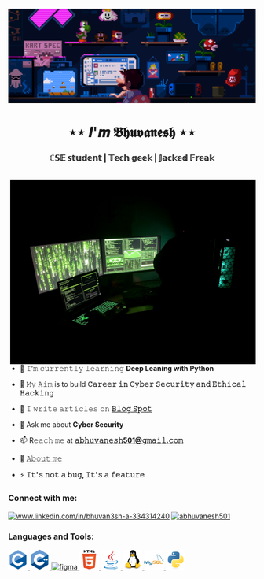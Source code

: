 
<img alt= "banner" src="https://github.com/Bhuvan3sh/Bhuvan3sh/blob/main/687474~1.GIF" ><br>


<h1 align="center">⋆⋆ 𝑰'𝒎 𝕭𝖍𝖚𝖛𝖆𝖓𝖊𝖘𝖍 ⋆⋆</h1>
<h3 align="center">ℂ𝕊𝔼 𝕤𝕥𝕦𝕕𝕖𝕟𝕥 | 𝕋𝕖𝕔𝕙 𝕘𝕖𝕖𝕜 | 𝕁𝕒𝕔𝕜𝕖𝕕 𝔽𝕣𝕖𝕒𝕜</h3>
<br>
<img align="right" alt="prism" width="500" src="https://github.com/Bhuvan3sh/Bhuvan3sh/blob/main/IMG_20231011_191826.jpg">

<p align="left"> </p>

- 🌱 𝙸’𝚖 𝚌𝚞𝚛𝚛𝚎𝚗𝚝𝚕𝚢 𝚕𝚎𝚊𝚛𝚗𝚒𝚗𝚐 <b>Deep Leaning with Python</b>

- 💪 𝙼𝚢 𝙰𝚒𝚖 is to build **𝙲𝚊𝚛𝚎𝚎𝚛 𝚒𝚗 𝙲𝚢𝚋𝚎𝚛 𝚂𝚎𝚌𝚞𝚛𝚒𝚝𝚢 𝚊𝚗𝚍 𝙴𝚝𝚑𝚒𝚌𝚊𝚕 𝙷𝚊𝚌𝚔𝚒𝚗𝚐**

- 📝 𝙸 𝚠𝚛𝚒𝚝𝚎 𝚊𝚛𝚝𝚒𝚌𝚕𝚎𝚜 𝚘𝚗 <b>[𝙱𝚕𝚘𝚐 𝚂𝚙𝚘𝚝](https://bhuvan3sh.blogspot.com/2022/12/chai-chat-with-ai.html)</b>

- 💬 Ask me about <b>Cyber Security</b>

- 📫 R𝚎𝚊𝚌𝚑 𝚖𝚎 at </t>**𝚊𝚋𝚑𝚞𝚟𝚊𝚗𝚎𝚜𝚑501@𝚐𝚖𝚊𝚒𝚕.𝚌𝚘𝚖**

- 📄 [𝙰𝚋𝚘𝚞𝚝 𝚖𝚎](https://drive.google.com/file/d/1YX1jeHdRmrd1v_w0OYRzlrkkpBkOVtKJ/view?usp=share_link)

- ⚡ **𝙸𝚝'𝚜 𝚗𝚘𝚝 𝚊 𝚋𝚞𝚐, 𝙸𝚝'𝚜 𝚊 𝚏𝚎𝚊𝚝𝚞𝚛𝚎**

<h3 align="left">Connect with me:</h3>
<p align="left">
<a href="https://linkedin.com/in/www.linkedin.com/in/bhuvan3sh-a-334314240" target="blank"><img align="center" src="https://raw.githubusercontent.com/rahuldkjain/github-profile-readme-generator/master/src/images/icons/Social/linked-in-alt.svg" alt="www.linkedin.com/in/bhuvan3sh-a-334314240" height="30" width="40" /></a>
<a href="https://www.hackerrank.com/abhuvanesh501" target="blank"><img align="center" src="https://raw.githubusercontent.com/rahuldkjain/github-profile-readme-generator/master/src/images/icons/Social/hackerrank.svg" alt="abhuvanesh501" height="30" width="40" /></a>
</p>

<h3 align="left">Languages and Tools:</h3>
<p align="left"> <a href="https://www.cprogramming.com/" target="_blank" rel="noreferrer"> <img src="https://raw.githubusercontent.com/devicons/devicon/master/icons/c/c-original.svg" alt="c" width="40" height="40"/> </a> <a href="https://www.w3schools.com/cpp/" target="_blank" rel="noreferrer"> <img src="https://raw.githubusercontent.com/devicons/devicon/master/icons/cplusplus/cplusplus-original.svg" alt="cplusplus" width="40" height="40"/> </a> <a href="https://www.figma.com/" target="_blank" rel="noreferrer"> <img src="https://www.vectorlogo.zone/logos/figma/figma-icon.svg" alt="figma" width="40" height="40"/> </a> <a href="https://www.w3.org/html/" target="_blank" rel="noreferrer"> <img src="https://raw.githubusercontent.com/devicons/devicon/master/icons/html5/html5-original-wordmark.svg" alt="html5" width="40" height="40"/> </a> <a href="https://www.java.com" target="_blank" rel="noreferrer"> <img src="https://raw.githubusercontent.com/devicons/devicon/master/icons/java/java-original.svg" alt="java" width="40" height="40"/> </a> <a href="https://www.linux.org/" target="_blank" rel="noreferrer"> <img src="https://raw.githubusercontent.com/devicons/devicon/master/icons/linux/linux-original.svg" alt="linux" width="40" height="40"/> </a> <a href="https://www.mysql.com/" target="_blank" rel="noreferrer"> <img src="https://raw.githubusercontent.com/devicons/devicon/master/icons/mysql/mysql-original-wordmark.svg" alt="mysql" width="40" height="40"/> </a> <a href="https://www.python.org" target="_blank" rel="noreferrer"> <img src="https://raw.githubusercontent.com/devicons/devicon/master/icons/python/python-original.svg" alt="python" width="40" height="40"/> </a> </p>

<p><!img align="center" src="https://github-readme-stats.vercel.app/api/top-langs?username=bhuvan3sh&show_icons=true&locale=en&layout=compact" alt="bhuvan3sh" /></p>
<!img src="https://komarev.com/ghpvc/?username=bhuvan3sh&label=Profile%20views&color=0e75b6&style=flat" alt="bhuvan3sh" > <!used for visiter count>
